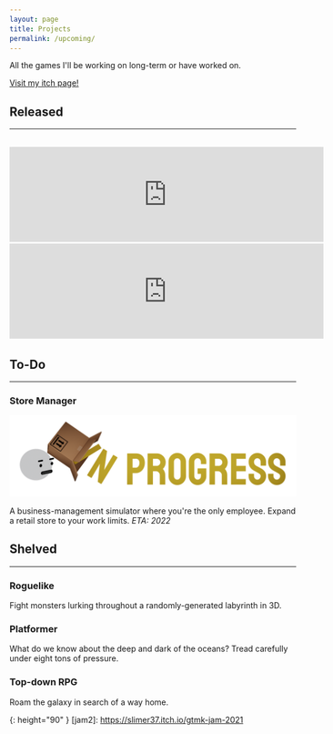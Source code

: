 ```yaml
---
layout: page
title: Projects
permalink: /upcoming/
---
```


All the games I'll be working on long-term or have worked on.

[Visit my itch page!](https://slimer37.itch.io)

## __Released__

---
<br>
<iframe frameborder="0" src="https://itch.io/embed/700008?linkback=true" width="552" height="167"><a href="https://slimer37.itch.io/rebound-gmtk-jam-2020">Rebound by slimer37</a></iframe>
<iframe frameborder="0" src="https://itch.io/embed/1021159?linkback=true" width="552" height="167"><a href="https://slimer37.itch.io/gtmk-jam-2021">Electrical Mayhem: Hotwire - The Series by slimer37, Yeofoxeon</a></iframe>

## __To-Do__

---

### Store Manager

![In Progress][inprogress]

A business-management simulator where you're the only employee. Expand a retail store to your work limits. *ETA: 2022*

## __Shelved__

---

### Roguelike
Fight monsters lurking throughout a randomly-generated labyrinth in 3D.

### Platformer

What do we know about the deep and dark of the oceans? Tread carefully under eight tons of pressure.

### Top-down RPG

Roam the galaxy in search of a way home.

[inprogress]: /assets/images/store-game-in-progress.png
{: height="90" }
[jam2]: https://slimer37.itch.io/gtmk-jam-2021